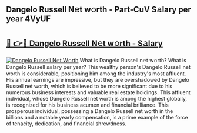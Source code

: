 ## Dangelo Russell N𝚎t w𝚘rth - Part-CuV S𝚊lary per year 4VyUF

# <h2><a href="http://gc0k8xz.nevu.top/?p=Dangelo+Russell">🔗 👉🔴 Dangelo Russell N𝚎t w𝚘rth - S𝚊lary</a></h2>

[![Dangelo Russell N𝚎t W𝚘rth](https://i.imgur.com/Oavwk0R.jpeg)](http://gc0k8xz.nevu.top/?p=Dangelo+Russell)
What is Dangelo Russell n𝚎t w𝚘rth? What is Dangelo Russell s𝚊lary per year?
This wealthy person's Dangelo Russell net worth is considerable, positioning him among the industry's most affluent. His annual earnings are impressive, but they are overshadowed by Dangelo Russell net worth, which is believed to be more significant due to his numerous business interests and valuable real estate holdings. This affluent individual, whose Dangelo Russell net worth is among the highest globally, is recognized for his business acumen and financial brilliance. This prosperous individual, possessing a Dangelo Russell net worth in the billions and a notable yearly compensation, is a prime example of the force of tenacity, dedication, and financial shrewdness.
